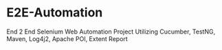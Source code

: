 # E2E-Automation
End 2 End Selenium Web Automation Project 
Utilizing Cucumber, TestNG, Maven, Log4j2, Apache POI, Extent Report
